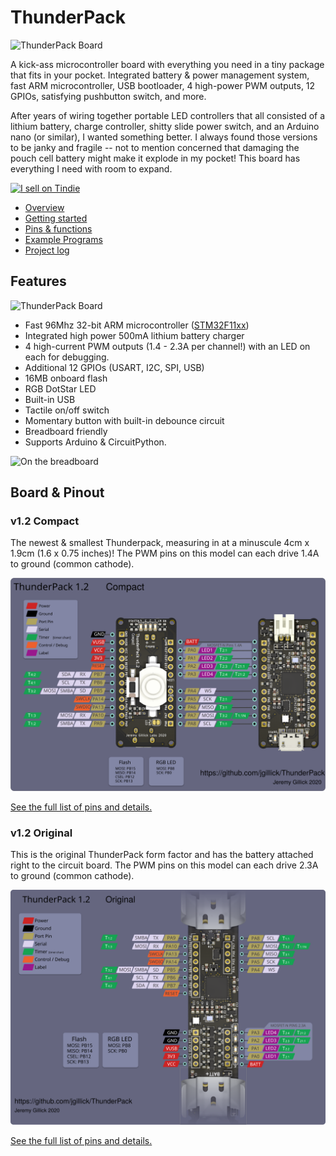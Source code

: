 # ThunderPack

<img src="./images/original_and_compact.jpg" alt="ThunderPack Board" width="550" />

A kick-ass microcontroller board with everything you need in a tiny package that fits in your pocket. Integrated battery & power management system, fast ARM microcontroller, USB bootloader, 4 high-power PWM outputs, 12 GPIOs, satisfying pushbutton switch, and more.

After years of wiring together portable LED controllers that all consisted of a lithium battery, charge controller, shitty slide power switch, and an Arduino nano (or similar), I wanted something better. I always found those versions to be janky and fragile -- not to mention concerned that damaging the pouch cell battery might make it explode in my pocket! This board has everything I need with room to expand.

<a href="https://www.tindie.com/stores/jeremy/?ref=offsite_badges&utm_source=sellers_jeremy&utm_medium=badges&utm_campaign=badge_small"><img src="https://d2ss6ovg47m0r5.cloudfront.net/badges/tindie-smalls.png" alt="I sell on Tindie" width="200" height="55"></a>

* [Overview](https://github.com/jgillick/ThunderPack/wiki/)
* [Getting started](https://github.com/jgillick/ThunderPack/wiki/Getting-Started)
* [Pins & functions](https://github.com/jgillick/ThunderPack/wiki/Pinout-Details)
* [Example Programs](./examples)
* [Project log](https://hackaday.io/project/161054-lit-fist)

## Features

<img src="./images/compact.jpg" alt="ThunderPack Board" width="500" />

* Fast 96Mhz 32-bit ARM microcontroller ([STM32F11xx](https://www.st.com/resource/en/datasheet/stm32f411ce.pdf))
* Integrated high power 500mA lithium battery charger
* 4 high-current PWM outputs (1.4 - 2.3A per channel!) with an LED on each for debugging.
* Additional 12 GPIOs (USART, I2C, SPI, USB)
* 16MB onboard flash
* RGB DotStar LED
* Built-in USB
* Tactile on/off switch
* Momentary button with built-in debounce circuit
* Breadboard friendly
* Supports Arduino & CircuitPython.

<img src="./images/breadboard_compact.jpg" alt="On the breadboard" width="400" />

## Board & Pinout

### v1.2 Compact
The newest & smallest Thunderpack, measuring in at a minuscule 4cm x 1.9cm (1.6 x 0.75 inches)! The PWM pins on this model can each drive 1.4A to ground (common cathode).

<img src="./hardware/Compact/pinout/pinout.svg" alt="Compact pinout diagram" />

[See the full list of pins and details.](https://github.com/jgillick/ThunderPack/wiki/Pinout-Details)

### v1.2 Original
This is the original ThunderPack form factor and has the battery attached right to the circuit board. The PWM pins on this model can each drive 2.3A to ground (common cathode).

<img src="./hardware/Original/pinout/pinout.svg" alt="Original pinout diagram" />

[See the full list of pins and details.](https://github.com/jgillick/ThunderPack/wiki/Pinout-Details)
